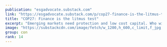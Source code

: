 ```yaml
---
publication: "esgadvocate.substack.com"
link: "https://esgadvocate.substack.com/p/cop27-finance-is-the-litmus-test"
title: "COP27: Finance is the litmus test"
excerpt: "Emerging markets need protection and low cost capital. Who will step up?"
image: "https://substackcdn.com/image/fetch/w_1200,h_600,c_limit,f_jpg,q_auto:good,fl_progressive:steep/https%3A%2F%2Fbucketeer-e05bbc84-baa3-437e-9518-adb32be77984.s3.amazonaws.com%2Fpublic%2Fimages%2F5c94d645-3d6c-4cec-a9e6-4c3c1c1d0efe_1125x750.jpeg"
group: con
rank: 14
---
```

